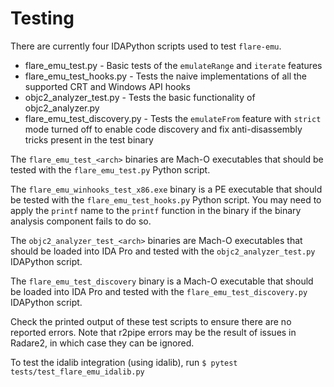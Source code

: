 # Testing

There are currently four IDAPython scripts used to test `flare-emu`.

* flare_emu_test.py - Basic tests of the `emulateRange` and `iterate` features
* flare_emu_test_hooks.py - Tests the naive implementations of all the supported CRT and Windows API hooks
* objc2_analyzer_test.py - Tests the basic functionality of objc2_analyzer.py
* flare_emu_test_discovery.py - Tests the `emulateFrom` feature with `strict` mode turned off to enable code discovery and fix anti-disassembly tricks present in the test binary

The `flare_emu_test_<arch>` binaries are Mach-O executables that should be tested with the `flare_emu_test.py` Python script.

The `flare_emu_winhooks_test_x86.exe` binary is a PE executable that should be tested with the `flare_emu_test_hooks.py` Python script. You may need to apply the `printf` name to the `printf` function in the binary if the binary analysis component fails to do so.

The `objc2_analyzer_test_<arch>` binaries are Mach-O executables that should be loaded into IDA Pro and tested with the `objc2_analyzer_test.py` IDAPython script.

The `flare_emu_test_discovery` binary is a Mach-O executable that should be loaded into IDA Pro and tested with the `flare_emu_test_discovery.py` IDAPython script.

Check the printed output of these test scripts to ensure there are no reported errors. Note that r2pipe errors may be the result of issues in Radare2, in which case they can be ignored.

To test the idalib integration (using idalib), run `$ pytest tests/test_flare_emu_idalib.py`

